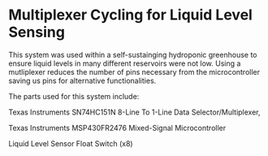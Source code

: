 # Multiplexer Cycling for Liquid Level Sensing

This system was used within a self-sustainging hydroponic greenhouse to ensure liquid levels in many different reservoirs were not low. Using a mutliplexer reduces the number of pins necessary from the microcontroller saving us pins for alternative functionalities.

The parts used for this system include:

Texas Instruments SN74HC151N 8-Line To 1-Line Data Selector/Multiplexer,

Texas Instruments MSP430FR2476 Mixed-Signal Microcontroller

Liquid Level Sensor Float Switch (x8)
